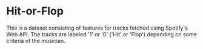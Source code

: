 # Hit-or-Flop 

This is a dataset consisting of features for tracks fetched using Spotify's Web API. The tracks are labeled '1' or '0' ('Hit' or 'Flop') depending on some criteria of the musician.
